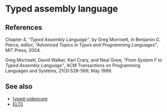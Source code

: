 # Typed assembly language

## References

Chapter 4, _"Typed Assembly Language"_, by Greg Morrisett, in
Benjamin C. Pierce, editor, _"Advanced Topics in Types and Programming Languages"_, MIT Press, 2004.

Greg Morrisett, David Walker, Karl Crary, and Neal Grew, _"From System F to Typed Assembly Language"_,
ACM Transactions on Programming Languages and Systems, 21(3):528-569, May 1999.

## See also

- [typed-videocore](https://github.com/elpinal/typed-videocore)
- [ELT0](https://github.com/elpinal/elt0)
